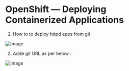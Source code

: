 # OpenShift — Deploying Containerized Applications

1) How to to deploy httpd apps from git

![image](https://github.com/biskurtmarie87/app_httpd/assets/51146912/1e3e90fa-e635-4516-b027-1b056d2d9891)

2) Adde git URL as per below :

![image](https://github.com/biskurtmarie87/app_httpd/assets/51146912/64dbc15d-05e8-42e9-aafa-f514768786f9)
